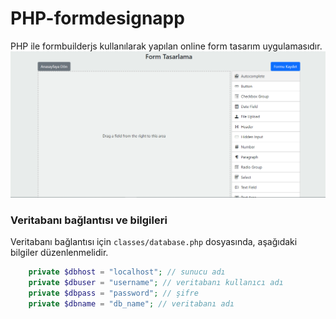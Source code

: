 # PHP-formdesignapp
PHP ile formbuilderjs kullanılarak yapılan online form tasarım uygulamasıdır.
![Form Tasarım Uygulaması](https://github.com/bayramanli/PHP-formdesignapp/blob/master/formdesignapp.PNG)

### Veritabanı bağlantısı ve bilgileri
Veritabanı bağlantısı için ```classes/database.php``` dosyasında, aşağıdaki bilgiler düzenlenmelidir.

```php
    private $dbhost = "localhost"; // sunucu adı
    private $dbuser = "username"; // veritabanı kullanıcı adı
    private $dbpass = "password"; // şifre
    private $dbname = "db_name"; // veritabanı adı
```
